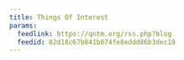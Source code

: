 ```yaml
---
title: Things Of Interest
params:
  feedlink: https://qntm.org/rss.php?blog
  feedid: 82d18c67b841b074fe8eddd86b3dec18
---
```

